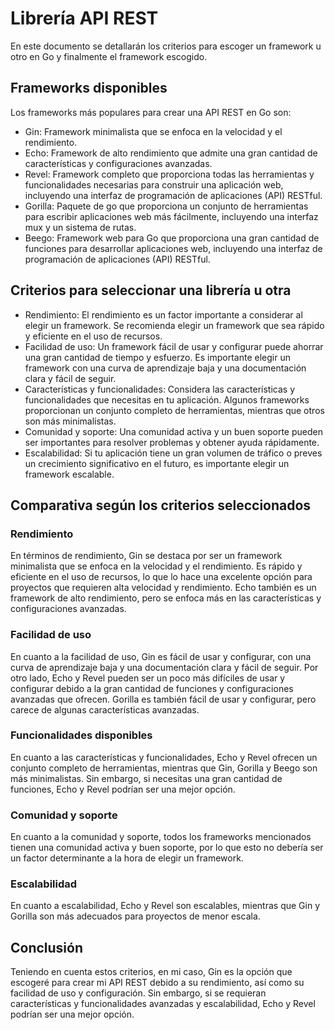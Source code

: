 # Librería API REST

En este documento se detallarán los criterios para escoger un framework u otro en Go y finalmente el framework escogido.

## Frameworks disponibles

Los frameworks más populares para crear una API REST en Go son:

- Gin: Framework minimalista que se enfoca en la velocidad y el rendimiento.
- Echo: Framework de alto rendimiento que admite una gran cantidad de características y configuraciones avanzadas.
- Revel: Framework completo que proporciona todas las herramientas y funcionalidades necesarias para construir una aplicación web, incluyendo una interfaz de programación de aplicaciones (API) RESTful.
- Gorilla: Paquete de go que proporciona un conjunto de herramientas para escribir aplicaciones web más fácilmente, incluyendo una interfaz mux y un sistema de rutas.
- Beego: Framework web para Go que proporciona una gran cantidad de funciones para desarrollar aplicaciones web, incluyendo una interfaz de programación de aplicaciones (API) RESTful.

## Criterios para seleccionar una librería u otra

- Rendimiento: El rendimiento es un factor importante a considerar al elegir un framework. Se recomienda elegir un framework que sea rápido y eficiente en el uso de recursos.
- Facilidad de uso: Un framework fácil de usar y configurar puede ahorrar una gran cantidad de tiempo y esfuerzo. Es importante elegir un framework con una curva de aprendizaje baja y una documentación clara y fácil de seguir.
- Características y funcionalidades: Considera las características y funcionalidades que necesitas en tu aplicación. Algunos frameworks proporcionan un conjunto completo de herramientas, mientras que otros son más minimalistas.
- Comunidad y soporte: Una comunidad activa y un buen soporte pueden ser importantes para resolver problemas y obtener ayuda rápidamente.
- Escalabilidad: Si tu aplicación tiene un gran volumen de tráfico o preves un crecimiento significativo en el futuro, es importante elegir un framework escalable.

## Comparativa según los criterios seleccionados

### Rendimiento

En términos de rendimiento, Gin se destaca por ser un framework minimalista que se enfoca en la velocidad y el rendimiento.
Es rápido y eficiente en el uso de recursos, lo que lo hace una excelente opción para proyectos que requieren alta velocidad y rendimiento.
Echo también es un framework de alto rendimiento, pero se enfoca más en las características y configuraciones avanzadas.

### Facilidad de uso

En cuanto a la facilidad de uso, Gin es fácil de usar y configurar, con una curva de aprendizaje baja y una documentación clara y fácil de seguir.
Por otro lado, Echo y Revel pueden ser un poco más difíciles de usar y configurar debido a la gran cantidad de funciones y configuraciones avanzadas que ofrecen.
Gorilla es también fácil de usar y configurar, pero carece de algunas características avanzadas.

### Funcionalidades disponibles

En cuanto a las características y funcionalidades, Echo y Revel ofrecen un conjunto completo de herramientas, mientras que Gin, Gorilla y Beego son más minimalistas. Sin embargo, si necesitas una gran cantidad de funciones, Echo y Revel podrían ser una mejor opción.

### Comunidad y soporte

En cuanto a la comunidad y soporte, todos los frameworks mencionados tienen una comunidad activa y buen soporte, por lo que esto no debería ser un factor determinante a la hora de elegir un framework.

### Escalabilidad

En cuanto a escalabilidad, Echo y Revel son escalables, mientras que Gin y Gorilla son más adecuados para proyectos de menor escala.

## Conclusión

Teniendo en cuenta estos criterios, en mi caso, Gin es la opción que escogeré para crear mi API REST debido a su rendimiento, así como su facilidad de uso y configuración.
Sin embargo, si se requieran características y funcionalidades avanzadas y escalabilidad, Echo y Revel podrían ser una mejor opción.

